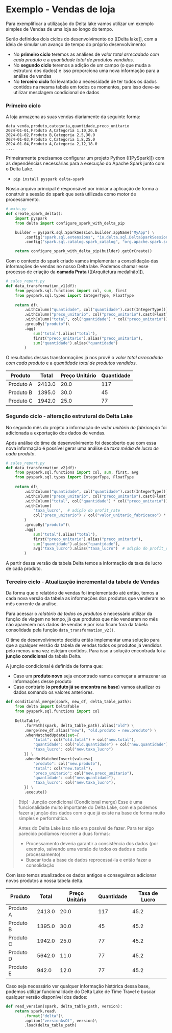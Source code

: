 # Exemplo - Vendas de loja

Para exemplificar a utilização do Delta lake vamos utilizar um exemplo simples de Vendas de uma loja ao longo do tempo. 

Serão definidos dois ciclos do desenvolvimento do [[Delta lake]], com a ideia de simular um avanço de tempo do próprio desenvolvimento:
- No **primeiro ciclo** teremos as análises de *valor total arrecadado com cada produto* e a *quantidade total de produtos vendidos*.
- No **segundo ciclo** teremos a adição de um campo (o que muda a estrutura dos dados) e isso proporciona uma nova informação para a análise de vendas
- No **terceiro ciclo** foi levantado a necessidade de ter todos os dados contidos na mesma tabela em todos os momentos, para isso deve-se utilizar mesclagem condicional de dados

### Primeiro ciclo

A loja armazena as suas vendas diariamente da seguinte forma:

```csv
data_venda,produto,categoria,quantidade,preco_unitario
2024-01-01,Produto A,Categoria 1,10,20.0
2024-01-02,Produto B,Categoria 2,5,30.0
2024-01-03,Produto C,Categoria 1,8,25.0
2024-01-04,Produto A,Categoria 2,12,18.0
....
```

Primeiramente precisamos configurar um projeto Python ([[PySpark]]) com as dependências necessárias para a execução do Apache Spark junto com o Delta Lake.

- `pip install pyspark delta-spark`

Nosso arquivo principal é responsável por iniciar a aplicação de forma a construir a sessão do spark que será utilizada como motor de processamento.

```python
# main.py
def create_spark_delta():
    import pyspark
    from delta import configure_spark_with_delta_pip

    builder = pyspark.sql.SparkSession.builder.appName("MyApp") \
        .config("spark.sql.extensions", "io.delta.sql.DeltaSparkSessionExtension") \
        .config("spark.sql.catalog.spark_catalog", "org.apache.spark.sql.delta.catalog.DeltaCatalog")

    return configure_spark_with_delta_pip(builder).getOrCreate()
```

Com o contexto do spark criado vamos implementar a consolidação das informações de vendas no nosso Delta lake. Podemos chamar esse processo de criação da **camada Prata** ([[Arquitetura medalhão]]).

```python
# sales_report.py
def data_transformation_v1(df):
    from pyspark.sql.functions import col, sum, first
    from pyspark.sql.types import IntegerType, FloatType
  
    return df\
        .withColumn("quantidade", col("quantidade").cast(IntegerType()))\
        .withColumn("preco_unitario", col("preco_unitario").cast(FloatType()))\
        .withColumn("total", col("quantidade") * col("preco_unitario"))\
        .groupBy("produto")\
        .agg(
            sum("total").alias("total"),
            first("preco_unitario").alias("preco_unitario"),
            sum("quantidade").alias("quantidade")
        )
```

O resultados dessas transformações já nos provê o *valor total arrecadado com cada produto* e a *quantidade total de produtos vendidos*.

| Produto   | Total  | Preço Unitário | Quantidade |
| --------- | ------ | -------------- | ---------- |
| Produto A | 2413.0 | 20.0           | 117        |
| Produto B | 1395.0 | 30.0           | 45         |
| Produto C | 1942.0 | 25.0           | 77         |

### Segundo ciclo - alteração estrutural do Delta Lake

No segundo mês do projeto a informação de *valor unitário de fabricação* foi adicionada a exportação dos dados de vendas.

Após análise do time de desenvolvimento foi descoberto que com essa nova informação é possível gerar uma análise da *taxa média de lucro de cada produto*. 

```python
# sales_report.py
def data_transformation_v2(df):
    from pyspark.sql.functions import col, sum, first, avg
    from pyspark.sql.types import IntegerType, FloatType
  
    return df\
        .withColumn("quantidade", col("quantidade").cast(IntegerType()))\
        .withColumn("preco_unitario", col("preco_unitario").cast(FloatType()))\
        .withColumn("total", col("quantidade") * col("preco_unitario"))\
        .withColumn(
            "taxa_lucro",  # adição do profit_rate
            col("preco_unitario") / col("valor_unitario_fabricacao") * 100.0 - 100.0
        )
        .groupBy("produto")\
        .agg(
            sum("total").alias("total"),
            first("preco_unitario").alias("preco_unitario"),
            sum("quantidade").alias("quantidade"),
            avg("taxa_lucro").alias("taxa_lucro")  # adição do profit_rate
        )
```

A partir dessa versão da tabela Delta temos a informação da taxa de lucro de cada produto.
### Terceiro ciclo - Atualização incremental da tabela de Vendas

Da forma que o relatório de vendas foi implementado até então, temos a cada nova versão da tabela as informações dos produtos que venderam no mês corrente da análise.

Para acessar o *relatório de todos os produtos* é necessário utilizar da função de viagem no tempo, já que produtos que não venderam no mês não aparecem nos dados de vendas e por isso ficam fora da tabela consolidada pela função `data_transformation_v2()`.

O time de desenvolvimento decidiu então implementar uma solução para que a qualquer versão da tabela de vendas todos os produtos já vendidos pelo menos uma vez estejam contidos. Para isso a solução encontrada foi a **junção condicional** da tabela Delta.

A junção condicional é definida de forma que:
- Caso um **produto novo** seja encontrado vamos começar a armazenar as informações desse produto
- Caso contrário (**o produto já se encontra na base**) vamos atualizar os dados somando os valores anteriores.

```python
def conditional_merge(spark, new_df, delta_table_path):
    from delta import DeltaTable
    from pyspark.sql.functions import col
  
    DeltaTable\
        .forPath(spark, delta_table_path).alias("old") \
        .merge(new_df.alias("new"), "old.produto = new.produto") \
        .whenMatchedUpdate(set={
            "total": col("old.total") + col("new.total"),
            "quantidade": col("old.quantidade") + col("new.quantidade"),
            "taxa_lucro": col("new.taxa_lucro")
        }) \
        .whenNotMatchedInsert(values={
            "produto": col("new.produto"),
            "total": col("new.total"),
            "preco_unitario": col("new.preco_unitario"),
            "quantidade": col("new.quantidade"),
            "taxa_lucro": col("new.taxa_lucro"),
        }) \
        .execute()
```

> [!tip]- Junção condicional (Condicional merge)
> Esse é uma funcionalidade muito importante do Delta Lake, com ela podemos fazer a junção dos dados com o que já existe na base de forma muito simples e performática.
> 
> Antes do Delta Lake isso não era possível de fazer. Para ter algo parecido podíamos recorrer a duas formas: 
>-  Processamento deveria garantir a consistência dos dados (por exemplo, salvando uma versão de todos os dados a cada processamento)
>- Buscar toda a base de dados reprocessá-la e então fazer a consolidação

Com isso temos atualizados os dados antigos e conseguimos adicionar novos produtos a nossa tabela delta.

| Produto   | Total  | Preço Unitário | Quantidade | Taxa de Lucro |
| --------- | ------ | -------------- | ---------- | ------------- |
| Produto A | 2413.0 | 20.0           | 117        | 45.2          |
| Produto B | 1395.0 | 30.0           | 45         | 45.2          |
| Produto C | 1942.0 | 25.0           | 77         | 45.2          |
| Produto D | 5642.0 | 11.0           | 77         | 45.2          |
| Produto E | 942.0  | 12.0           | 77         | 45.2          |

Caso seja necessário ver qualquer informação histórica dessa base, podemos utilizar funcionalidade do Delta Lake de Time Travel e buscar qualquer versão disponível dos dados:

```python
def read_version(spark, delta_table_path, version):
    return spark.read\
        .format("delta")\
        .option("versionAsOf", version)\
        .load(delta_table_path)
```